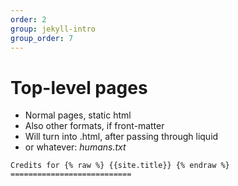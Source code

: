 ```yaml
---
order: 2
group: jekyll-intro
group_order: 7
---
```


# Top-level pages

* Normal pages, static html
* Also other formats, if front-matter
* Will turn into .html, after passing through liquid
* or whatever: *humans.txt*
```
Credits for {% raw %} {{site.title}} {% endraw %}
===========================
```
